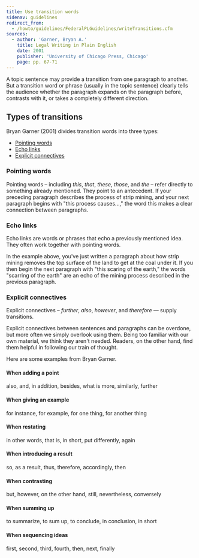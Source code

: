 ```yaml
---
title: Use transition words
sidenav: guidelines
redirect_from:
  - /howto/guidelines/FederalPLGuidelines/writeTransitions.cfm
sources:
  - author: 'Garner, Bryan A.'
    title: Legal Writing in Plain English
    date: 2001
    publisher: 'University of Chicago Press, Chicago'
    page: pp. 67-71
---
```


A topic sentence may provide a transition from one paragraph to another. But a transition word or phrase (usually in the topic sentence) clearly tells the audience whether the paragraph expands on the paragraph before, contrasts with it, or takes a completely different direction.

## Types of transitions

Bryan Garner (2001) divides transition words into three types:

- [Pointing words](#pointing-words)
- [Echo links](#echo-links)
- [Explicit connectives](#explicit-connectives)

### Pointing words

Pointing words – including _this_, _that_, _these_, _those_, and _the_ – refer directly to something already mentioned. They point to an antecedent. If your preceding paragraph describes the process of strip mining, and your next paragraph begins with "this process causes...," the word this makes a clear connection between paragraphs.

### Echo links

Echo links are words or phrases that echo a previously mentioned idea. They often work together with pointing words.

In the example above, you've just written a paragraph about how strip mining removes the top surface of the land to get at the coal under it. If you then begin the next paragraph with "this scaring of the earth," the words "scarring of the earth" are an echo of the mining process described in the previous paragraph.

### Explicit connectives

Explicit connectives – _further_, _also_, _however_, and _therefore_ — supply transitions.

Explicit connectives between sentences and paragraphs can be overdone, but more often we simply overlook using them. Being too familiar with our own material, we think they aren't needed. Readers, on the other hand, find them helpful in following our train of thought.

Here are some examples from Bryan Garner.

<div class="example-container">

#### When adding a point

also, and, in addition, besides, what is more, similarly, further

#### When giving an example

for instance, for example, for one thing, for another thing

#### When restating

in other words, that is, in short, put differently, again

#### When introducing a result

so, as a result, thus, therefore, accordingly, then

#### When contrasting

but, however, on the other hand, still, nevertheless, conversely

#### When summing up

to summarize, to sum up, to conclude, in conclusion, in short

#### When sequencing ideas

first, second, third, fourth, then, next, finally

</div>
